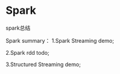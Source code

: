 # Spark
spark总结


Spark summary：
1.Spark Streaming  demo;


2.Spark rdd todo;


3.Structured Streaming demo;
